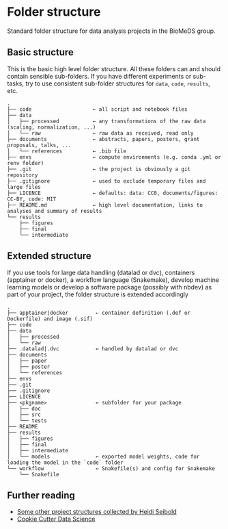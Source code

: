 # Folder structure

Standard folder structure for data analysis projects in the BioMeDS group.

## Basic structure

This is the basic high level folder structure. All these folders can and should contain sensible sub-folders. If you have different experiments or sub-tasks, try to use consistent sub-folder structures for `data`, `code`, `results`, etc.

```
.
├── code                    ← all script and notebook files
├── data
│   ├── processed           ← any transformations of the raw data (scaling, normalization, ...)
│   └── raw                 ← raw data as received, read only
├── documents               ← abstracts, papers, posters, grant proposals, talks, ...
│   └── references          ← .bib file
├── envs                    ← compute environments (e.g. conda .yml or renv folder)
├── .git                    ← the project is obviously a git repository
├── .gitignore              ← used to exclude temporary files and large files
├── LICENCE                 ← defaults: data: CC0, documents/figures: CC-BY, code: MIT
├── README.md               ← high level documentation, links to analyses and summary of results
└── results
    ├── figures
    ├── final
    └── intermediate
```

## Extended structure

If you use tools for large data handling (datalad or dvc), containers (apptainer or docker), a workflow language (Snakemake), develop machine learning models or develop a software package (possibly with nbdev) as part of your project, the folder structure is extended accordingly

```
.
├── apptainer|docker         ← container definition (.def or Dockerfile) and image (.sif)
├── code
├── data
│   ├── processed
│   └── raw
├── .datalad|.dvc            ← handled by datalad or dvc
├── documents
│   ├── paper
│   ├── poster
│   └── references
├── envs
├── .git
├── .gitignore
├── LICENCE
├── <pkgname>                ← subfolder for your package
│   ├── doc
│   ├── src
│   └── tests
├── README
├── results
│   ├── figures
│   ├── final
│   ├── intermediate
│   └── models               ← exported model weights, code for loading the model in the `code` folder
└── workflow                 ← Snakefile(s) and config for Snakemake
    └── Snakefile

```

## Further reading

- [Some other project structures collected by Heidi Seibold](https://heidiseibold.ck.page/posts/setting-up-a-fair-and-reproducible-project)
- [Cookie Cutter Data Science](https://cookiecutter-data-science.drivendata.org/)